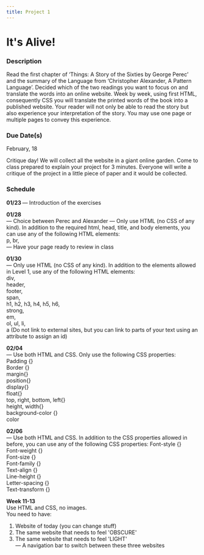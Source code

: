 ```yaml
---
title: Project 1
---
```


# It's Alive!


### Description

Read the first chapter of ‘Things: A Story of the Sixties by George Perec’ and the summary of the Language from ‘Christopher Alexander, A Pattern Language’. Decided which of the two readings you want to focus on and translate the words into an online website. Week by week, using first HTML, consequently CSS you will translate the printed words of the book into a published website. Your reader will not only be able to read the story but also experience your interpretation of the story. You may use one page or multiple pages to convey this experience.

### Due Date(s)
February, 18

Critique day! 
We will collect all the website in a giant online garden. Come to class prepared to explain your project for 3 minutes. Everyone will write a critique of the project in a little piece of paper and it would be collected. 

### Schedule

<b> 01/23 </b>
— Introduction of the exercises

<b> 01/28 </b> <br>
— Choice between Perec and Alexander
— Only use HTML (no CSS of any kind). In addition to the required html, head, title, and body elements, you can use any of the following HTML elements: <br>
p, 
br,<br>
— Have your page ready to review in class

<b> 01/30 </b> <br>
— Only use HTML (no CSS of any kind). In addition to the elements allowed in Level 1, use any of the following HTML elements:<br>
div,<br>
header,<br>
footer,<br>
span,<br>
h1, h2, h3, h4, h5, h6,<br>
strong,<br>
em,<br>
ol, ul, li,<br>
a (Do not link to external sites, but you can link to parts of your text using an attribute to assign an id)

<b>02/04 </b> <br>
— Use both HTML and CSS. Only use the following CSS properties: <br>
Padding {}<br>
Border {}<br>
margin{}<br>
position{}<br>
display{}<br>
float{}<br>
top, right, bottom, left{}<br>
height, width{}<br>
background-color {} <br>
color <br>

<b>02/06 </b> <br>
— Use both HTML and CSS. In addition to the CSS properties allowed in before, you can use any of the following CSS properties:
Font-style {}<br>
Font-weight {}<br>
Font-size {}<br>
Font-family {} <br>
Text-align {} <br>
Line-height {}<br>
Letter-spacing {}<br>
Text-transform {}<br>

<b>Week 11-13</b> <br>
Use HTML and CSS, no images. <br>
You need to have:
1. Website of today (you can change stuff)
2. The same website that needs to feel 'OBSCURE'
3. The same website that needs to feel 'LIGHT' <br>
— A navigation bar to switch between these three websites


